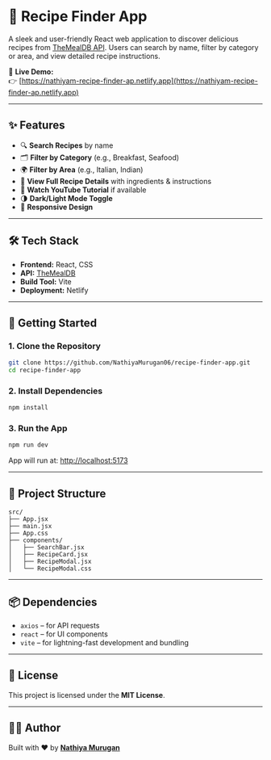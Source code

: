 # 🍳 Recipe Finder App

A sleek and user-friendly React web application to discover delicious recipes from [TheMealDB API](https://www.themealdb.com/api.php). Users can search by name, filter by category or area, and view detailed recipe instructions.

🔗 **Live Demo:**  
👉 [https://nathiyam-recipe-finder-ap.netlify.app](https://nathiyam-recipe-finder-ap.netlify.app)

---

## ✨ Features

- 🔍 **Search Recipes** by name  
- 🗂️ **Filter by Category** (e.g., Breakfast, Seafood)  
- 🌍 **Filter by Area** (e.g., Italian, Indian)  
- 📖 **View Full Recipe Details** with ingredients & instructions  
- 🎥 **Watch YouTube Tutorial** if available  
- 🌗 **Dark/Light Mode Toggle**  
- 📱 **Responsive Design**

---

## 🛠️ Tech Stack

- **Frontend:** React, CSS
- **API:** [TheMealDB](https://www.themealdb.com/api.php)
- **Build Tool:** Vite
- **Deployment:** Netlify

---

## 🚀 Getting Started

### 1. Clone the Repository

```bash
git clone https://github.com/NathiyaMurugan06/recipe-finder-app.git
cd recipe-finder-app
````

### 2. Install Dependencies

```bash
npm install
```

### 3. Run the App

```bash
npm run dev
```

App will run at: [http://localhost:5173](http://localhost:5173)

---

## 📁 Project Structure

```
src/
├── App.jsx
├── main.jsx
├── App.css
├── components/
│   ├── SearchBar.jsx
│   ├── RecipeCard.jsx
│   ├── RecipeModal.jsx
│   └── RecipeModal.css
```

---

## 📦 Dependencies

* `axios` – for API requests
* `react` – for UI components
* `vite` – for lightning-fast development and bundling

---

## 📝 License

This project is licensed under the **MIT License**.

---

## 🙋‍♀️ Author

Built with ❤️ by [**Nathiya Murugan**](https://github.com/NathiyaMurugan06)
